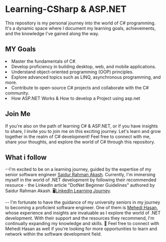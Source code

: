 # Learning-CSharp & ASP.NET
This repository is my personal journey into the world of C# programming. It's a dynamic space where I document my learning goals, achievements, and the knowledge I've gained along the way.

<h2>MY Goals</h2>
<li>Master the fundamentals of C#.</li>
<li>Develop proficiency in building desktop, web, and mobile applications.</li>
<li>Understand object-oriented programming (OOP) principles.</li>
<li>Explore advanced topics such as LINQ, asynchronous programming, and more.</li>
<li>Contribute to open-source C# projects and collaborate with the C# community.</li>
<li>How ASP.NET Works &  How to develop a Project using asp.net</li>



<h2>Join Me </h2>
If you're also on the path of learning C# & ASP.NET, or if you have insights to share, I invite you to join me on this exciting journey. Let's learn and grow together in the realm of C# development!
Feel free to connect with me, share your thoughts, and explore the world of C# through this repository.

<h2>What i follow</h2>

--I'm excited to be on a learning journey, guided by the expertise of my senior software engineer [Saidur Rahman Akash](https://www.linkedin.com/in/imakashh/).
Currently, I'm immersing myself in the world of .NET development by following their recommended resource - the LinkedIn article "DotNet Beginner Guidelines" authored by Saidur Rahman Akash. 🖥️[LinkedIn Learning Journey](https://www.linkedin.com/pulse/dotnet-beginner-guidelines-saidur-rahman-akash/).

-- I'm fortunate to have the guidance of my university seniors in my journey to becoming a proficient software engineer. 
One of them is [Mehedi Hasan](https://www.linkedin.com/in/mehedi2020hasan/), whose experience and insights are invaluable as I explore the world of .NET development. With their support and the resources they recommend, I'm continually expanding my knowledge and skills. 🚀
Feel free to connect with Mehedi Hasan as well if you're looking for more opportunities to learn and network within the software development field.

